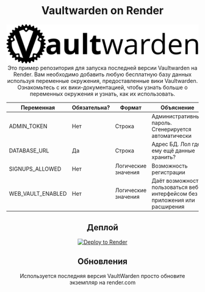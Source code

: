 <div align="center">
  <h1>Vaultwarden on Render</h1>
  <img src="assets/logo.svg"/>
  <div><div>
  <div>Это пример репозитория для запуска последней версии Vaultwarden на Render. Вам необходимо добавить любую бесплатную базу данных используя переменные окружения, предоставленные вики Vaultwarden.</div>
  <div>Ознакомьтесь с их вики-документацией, чтобы узнать больше о переменных окружения и узнать, как их использовать.</div>
</div>

|Переменная|Обязательна?|Формат|Объяснение|
|---|-|-|---|
|ADMIN_TOKEN|Нет|Строка|Административный пароль. Сгенерируется автоматически|
|DATABASE_URL|Да|Строка|Адрес БД. Лол где ему ещё данные хранить?|
|SIGNUPS_ALLOWED|Нет|Логические значения|Возможность регистрации|
|WEB_VAULT_ENABLED|Нет|Логические значения|Даёт возможность пользоваться веб интерфейсом без приложения или расширения|

<div align="center">
  <h2>Деплой</h2>
  <a href="https://render.com/deploy?repo=https://github.com/msweetdogs/Vaultwarden-Render">
    <img src="https://render.com/images/deploy-to-render-button.svg" alt="Deploy to Render" />
  </a>
</div>

<div align="center">
  <h2>Обновления</h2>
  <div>Используется последняя версия VaultWarden просто обновите экземпляр на render.com</div>
</div>